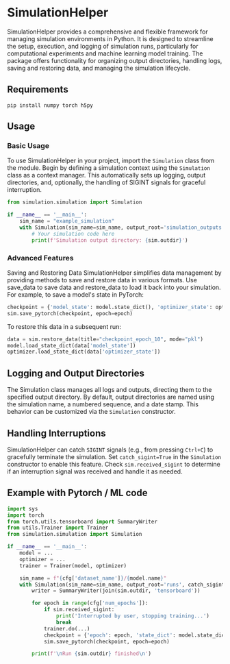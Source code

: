 # SimulationHelper
SimulationHelper provides a comprehensive and flexible framework for managing simulation environments in Python. It is designed to streamline the setup, execution, and logging of simulation runs, particularly for computational experiments and machine learning model training. The package offers functionality for organizing output directories, handling logs, saving and restoring data, and managing the simulation lifecycle.

## Requirements
```
pip install numpy torch h5py
```



## Usage


### Basic Usage

To use SimulationHelper in your project, import the `Simulation` class from the module. Begin by defining a simulation context using the `Simulation` class as a context manager. This automatically sets up logging, output directories, and, optionally, the handling of SIGINT signals for graceful interruption.

```python
from simulation.simulation import Simulation

if __name__ == '__main__':
    sim_name = "example_simulation"
    with Simulation(sim_name=sim_name, output_root='simulation_outputs') as sim:
        # Your simulation code here
        print(f'Simulation output directory: {sim.outdir}')
```


### Advanced Features

Saving and Restoring Data
SimulationHelper simplifies data management by providing methods to save and restore data in various formats. Use save_data to save data and restore_data to load it back into your simulation. For example, to save a model's state in PyTorch:

```python
checkpoint = {'model_state': model.state_dict(), 'optimizer_state': optimizer.state_dict()}
sim.save_pytorch(checkpoint, epoch=epoch)
```

To restore this data in a subsequent run:

```python
data = sim.restore_data(title="checkpoint_epoch_10", mode="pkl")
model.load_state_dict(data['model_state'])
optimizer.load_state_dict(data['optimizer_state'])
```



## Logging and Output Directories
The Simulation class manages all logs and outputs, directing them to the specified output directory. By default, output directories are named using the simulation name, a numbered sequence, and a date stamp. This behavior can be customized via the `Simulation` constructor.

## Handling Interruptions
SimulationHelper can catch `SIGINT` signals (e.g., from pressing `Ctrl+C`) to gracefully terminate the simulation. Set `catch_sigint=True` in the `Simulation` constructor to enable this feature. Check `sim.received_sigint` to determine if an interruption signal was received and handle it as needed.

## Example with Pytorch / ML code
```python
import sys
import torch
from torch.utils.tensorboard import SummaryWriter
from utils.Trainer import Trainer
from simulation.simulation import Simulation

if __name__ == '__main__':
    model = ...
    optimizer = ...
    trainer = Trainer(model, optimizer)

    sim_name = f"{cfg['dataset_name']}/{model.name}"
    with Simulation(sim_name=sim_name, output_root='runs', catch_sigint=True) as sim:
        writer = SummaryWriter(join(sim.outdir, 'tensorboard'))

        for epoch in range(cfg['num_epochs']):
            if sim.received_sigint:
                print('Interrupted by user, stopping training...')
                break
            trainer.do(...)
            checkpoint = {'epoch': epoch, 'state_dict': model.state_dict(), 'optimizer': optimizer.state_dict()}
            sim.save_pytorch(checkpoint, epoch=epoch)

        print(f'\nRun {sim.outdir} finished\n')
```